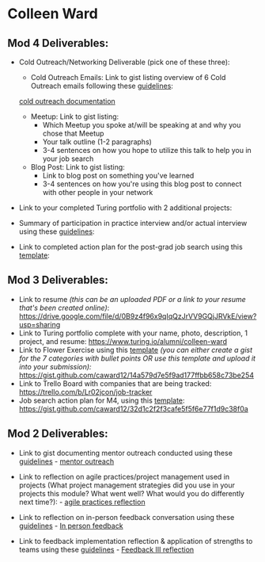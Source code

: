# Colleen Ward

## Mod 4 Deliverables:
* Cold Outreach/Networking Deliverable (pick one of these three):
    * Cold Outreach Emails: Link to gist listing overview of 6 Cold Outreach emails following these [guidelines](https://github.com/turingschool/career-development-curriculum/blob/master/module_four/cold_outreach_deliverable_guidelines.md):
    
    [cold outreach documentation](https://gist.github.com/caward12/151e336a318d369915a86c93e2570de7)
    * Meetup: Link to gist listing: 
      * Which Meetup you spoke at/will be speaking at and why you chose that Meetup
      * Your talk outline (1-2 paragraphs)
      * 3-4 sentences on how you hope to utilize this talk to help you in your job search
    * Blog Post: Link to gist listing:
       * Link to blog post on something you've learned
       * 3-4 sentences on how you're using this blog post to connect with other people in your network 
* Link to your completed Turing portfolio with 2 additional projects: 
* Summary of participation in practice interview and/or actual interview using these [guidelines](https://github.com/turingschool/career-development-curriculum/blob/master/module_four/interview_practice_reflection_guidelines.md):
* Link to completed action plan for the post-grad job search using this [template](https://github.com/turingschool/career-development-curriculum/blob/master/module_four/post_grad_plan.md): 

## Mod 3 Deliverables:

* Link to resume *(this can be an uploaded PDF or a link to your resume that's been created online)*: https://drive.google.com/file/d/0B9z4f96x9qIqQzJrVV9GQjJRVkE/view?usp=sharing
* Link to Turing portfolio complete with your name, photo, description, 1 project, and resume: https://www.turing.io/alumni/colleen-ward
* Link to Flower Exercise using this [template](https://github.com/turingschool/career-development-curriculum/blob/master/files/Career%20Unit%20-%20The%20Flower%20Diagram.pdf) *(you can either create a gist for the 7 categories with bullet points OR use this template and upload it into your submission):* https://gist.github.com/caward12/14a579d7e5f9ad177ffbb658c73be254
* Link to Trello Board with companies that are being tracked: https://trello.com/b/Lr02jcon/job-tracker
* Job search action plan for M4, using this [template](https://github.com/turingschool/career-development-curriculum/blob/master/module_three/mod_4_action_plan_template.md): https://gist.github.com/caward12/32d1c2f2f3cafe5f5f6e77f1d9c38f0a


## Mod 2 Deliverables:
* Link to gist documenting mentor outreach conducted using these [guidelines](https://github.com/turingschool/career-development-curriculum/blob/master/module_two/cold_outreach_i_guidelines.md) - [mentor outreach](https://gist.github.com/caward12/c85f83994726a2df8cfb6bc1e0f1af75)

* Link to reflection on agile practices/project management used in projects (What project management strategies did you use in your projects this module? What went well? What would you do differently next time?): - [agile practices reflection](https://gist.github.com/caward12/ab5590e0d822a81d1a4ea4d177de2ae2)

* Link to reflection on in-person feedback conversation using these [guidelines](https://github.com/turingschool/career-development-curriculum/blob/master/module_two/feedback_conversation_reflection_guidelines.md) - [In person feedback](https://gist.github.com/caward12/31f27423d543229e59962cdae8cc5378)

* Link to feedback implementation reflection & application of strengths to teams using these [guidelines](https://github.com/turingschool/career-development-curriculum/blob/master/module_two/feedback_implementation_strengths_reflection.md) - [Feedback III reflection](https://gist.github.com/caward12/863d7301ab3818e306dead7c8528c3b4)
